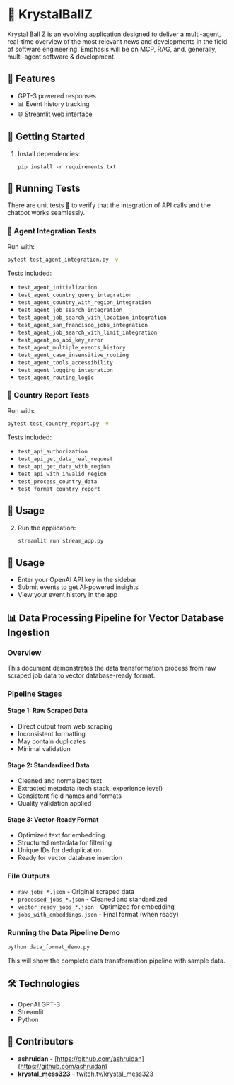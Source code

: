 # 🔮 KrystalBallZ

Krystal Ball Z is an evolving application designed to deliver a multi-agent, real-time overview of the most relevant news and developments in the field of software engineering.
Emphasis will be on MCP, RAG, and, generally, multi-agent software & development. 

## 🤖 Features
- GPT-3 powered responses
- 📊 Event history tracking
- 🌐 Streamlit web interface

## 🚀 Getting Started
1. Install dependencies:
   ```
   pip install -r requirements.txt
   ```

## 🧪 Running Tests

There are unit tests 🥳 to verify that the integration of API calls and the chatbot works seamlessly.

### 🔹 Agent Integration Tests

Run with:

```bash
pytest test_agent_integration.py -v
```

Tests included:

- `test_agent_initialization`
- `test_agent_country_query_integration`
- `test_agent_country_with_region_integration`
- `test_agent_job_search_integration`
- `test_agent_job_search_with_location_integration`
- `test_agent_san_francisco_jobs_integration`
- `test_agent_job_search_with_limit_integration`
- `test_agent_no_api_key_error`
- `test_agent_multiple_events_history`
- `test_agent_case_insensitive_routing`
- `test_agent_tools_accessibility`
- `test_agent_logging_integration`
- `test_agent_routing_logic`

### 🔹 Country Report Tests

Run with:

```bash
pytest test_country_report.py -v
```

Tests included:

- `test_api_authorization`
- `test_api_get_data_real_request`
- `test_api_get_data_with_region`
- `test_api_with_invalid_region`
- `test_process_country_data`
- `test_format_country_report`

## 🚀 Usage

2. Run the application:
   ```bash
   streamlit run stream_app.py
   ```

## 🔑 Usage
- Enter your OpenAI API key in the sidebar
- Submit events to get AI-powered insights
- View your event history in the app

## 📊 Data Processing Pipeline for Vector Database Ingestion

### Overview
This document demonstrates the data transformation process from raw scraped job data to vector database-ready format.

### Pipeline Stages

#### Stage 1: Raw Scraped Data
- Direct output from web scraping
- Inconsistent formatting
- May contain duplicates
- Minimal validation

#### Stage 2: Standardized Data
- Cleaned and normalized text
- Extracted metadata (tech stack, experience level)
- Consistent field names and formats
- Quality validation applied

#### Stage 3: Vector-Ready Format
- Optimized text for embedding
- Structured metadata for filtering
- Unique IDs for deduplication
- Ready for vector database insertion


### File Outputs
- `raw_jobs_*.json` - Original scraped data
- `processed_jobs_*.json` - Cleaned and standardized
- `vector_ready_jobs_*.json` - Optimized for embedding
- `jobs_with_embeddings.json` - Final format (when ready)

### Running the Data Pipeline Demo
```bash
python data_format_demo.py
```

This will show the complete data transformation pipeline with sample data.

## 🛠️ Technologies
- OpenAI GPT-3
- Streamlit
- Python

## 👥 Contributors 
- **ashruidan** - [https://github.com/ashruidan](https://github.com/ashruidan)
- **krystal_mess323** - [twitch.tv/krystal_mess323](https://www.twitch.tv/krystal_mess323)
